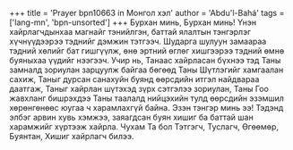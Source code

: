+++
title = 'Prayer bpn10663 in Монгол хэл'
author = 'Abdu'l-Bahá'
tags = ['lang-mn', 'bpn-unsorted']
+++
Бурхан минь, Бурхан минь!  Үнэн хайрлагчдынхаа магнайг тэнийлгэн, баттай ялалтын тэнгэрлэг хүчнүүдээрээ тэднийг дэмжин тэтгээч.  Шударга шулуун замаараа тэдний хөлийг бат гишгүүлж, өнө эртний өглөг хишгээрээ тэдний өмнө буяныхаа үүдийг нээгээч.  Учир нь, Танаас хайрласан бүхнээ тэд Таны замналд зориулан зарцуулж байгаа бөгөөд Таны Шүтлэгийг хамгаалан сахиж, Таныг дурсан санахуйн буянд өөрсдийн итгэл найдвараа даатгаж, Таныг хайрлан шүтэхэд зүрх сэтгэлээ зориулан, Таны Гоо жавхланг бишрэхдээ Таны таалалд нийцэхийн тулд өөрсдийн эзэмшил хөрөнгөнөөс юугаа ч харамлахгүй байна.
Эзэн тэнгэр минь ээ!  Тэдэнд элбэг арвин хувь хэмжээ, заяагдсан буян хишиг ба баттай шан харамжийг хүртээж хайрла.
Чухам Та бол Тэтгэгч, Туслагч, Өгөөмөр, Буянтан, Хишиг хайрлагч билээ.
